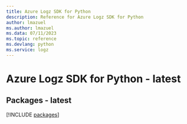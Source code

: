```yaml
---
title: Azure Logz SDK for Python
description: Reference for Azure Logz SDK for Python
author: lmazuel
ms.author: lmazuel
ms.data: 07/11/2023
ms.topic: reference
ms.devlang: python
ms.service: logz
---
```

# Azure Logz SDK for Python - latest
## Packages - latest
[!INCLUDE [packages](logz-index.md)]